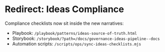 # Redirect: Ideas Compliance

Compliance checklists now sit inside the new narratives:

- Playbook: `/playbook/patterns/ideas-source-of-truth.html`
- Storybook: `/storybook/?path=/docs/governance-ideas-pipeline--docs`
- Automation scripts: `/scripts/ops/sync-ideas-checklists.mjs`
